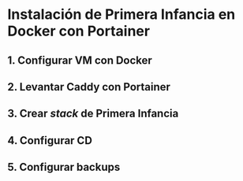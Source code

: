 # Instalación de Primera Infancia en Docker con Portainer

## 1. Configurar VM con Docker

## 2. Levantar Caddy con Portainer 

## 3. Crear *stack* de Primera Infancia

## 4. Configurar CD

## 5. Configurar backups
